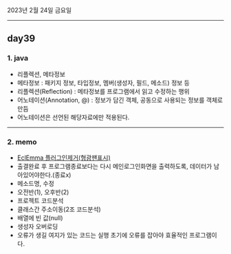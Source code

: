 2023년 2월 24일 금요일

---

## day39

### 1. java

- 리플렉션, 메타정보
- 메타정보 : 패키지 정보, 타입정보, 멤버(생성자, 필드, 메소드) 정보 등
- 리플렉션(Reflection) : 메타정보를 프로그램에서 읽고 수정하는 행위
- 어노테이션(Annotation, @) : 정보가 담긴 객체, 공동으로 사용되는 정보를 객체로 만듬
- 어노테이션은 선언된 해당자료에만 적용된다.

---

### 2. memo

- [EclEmma 플러그인제거(형광팬표시)](https://sicko.tistory.com/2)
- 출결완료 후 프로그램종료보다는 다시 메인로그인화면을 출력하도록, 데이터가 남아있어야한다.(종료x)
- 메소드명, 수정
- 오전반(1), 오후반(2)
- 프로젝트 코드분석
- 클래스간 주소이동(2조 코드분석)
- 배열에 빈 값(null)
- 생성자 오버로딩
- 오류가 생길 여지가 있는 코드는 실행 초기에 오류를 잡아야 효율적인 프로그램이다.
